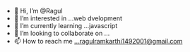 - 👋 Hi, I’m @Ragul
- 👀 I’m interested in ...web dvelopment
- 🌱 I’m currently learning ...javascript
- 💞️ I’m looking to collaborate on ...
- 📫 How to reach me ...ragulramkarthi1492001@gmail.com

<!---
Ragul1492001/Ragul1492001 is a ✨ special ✨ repository because its `README.md` (this file) appears on your GitHub profile.
You can click the Preview link to take a look at your changes.
--->
